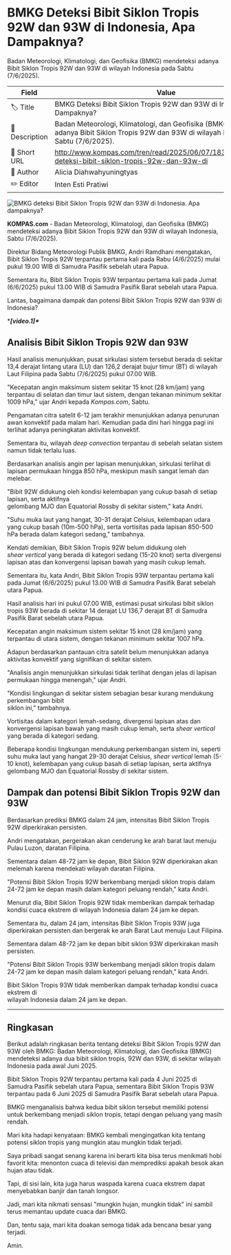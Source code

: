 # BMKG Deteksi Bibit Siklon Tropis 92W dan 93W di Indonesia, Apa Dampaknya?

Badan Meteorologi, Klimatologi, dan Geofisika (BMKG) mendeteksi adanya Bibit Siklon Tropis 92W dan 93W di wilayah Indonesia pada Sabtu (7/6/2025).

| Field         | Value                                                       |
|---------------|-------------------------------------------------------------|
| 🏷️ Title       | BMKG Deteksi Bibit Siklon Tropis 92W dan 93W di Indonesia, Apa Dampaknya? |
| 📝 Description | Badan Meteorologi, Klimatologi, dan Geofisika (BMKG) mendeteksi adanya Bibit Siklon Tropis 92W dan 93W di wilayah Indonesia pada Sabtu (7/6/2025). |
| 🔗 Short URL   | http://www.kompas.com/tren/read/2025/06/07/183000165/bmkg-deteksi-bibit-siklon-tropis-92w-dan-93w-di |
| 👤 Author      | Alicia Diahwahyuningtyas |
| ✏️ Editor      | Inten Esti Pratiwi |

![BMKG deteksi Bibit Siklon Tropis 92W dan 93W di Indonesia. Apa dampaknya?](https://asset.kompas.com/crops/DKNUcmmgZ9z43ILvGNNQRUb7PnY=/10x92:1190x879/750x500/data/photo/2025/06/07/6843f75a989fa.png)

**KOMPAS.com** - Badan Meteorologi, Klimatologi, dan Geofisika (BMKG) mendeteksi adanya Bibit Siklon Tropis 92W dan 93W di wilayah Indonesia, Sabtu (7/6/2025).

Direktur Bidang Meteorologi Publik BMKG, Andri Ramdhani mengatakan, Bibit Siklon Tropis 92W terpantau pertama kali pada Rabu (4/6/2025) mulai pukul 19.00 WIB di Samudra Pasifik sebelah utara Papua.

Sementara itu, Bibit Siklon Tropis 93W terpantau pertama kali pada Jumat (6/6/2025) pukul 13.00 WIB di Samudra Pasifik Barat sebelah utara Papua.

Lantas, bagaimana dampak dan potensi Bibit Siklon Tropis 92W dan 93W di Indonesia?

****\[video.1\]\****

## Analisis Bibit Siklon Tropis 92W dan 93W

Hasil analisis menunjukkan, pusat sirkulasi sistem tersebut berada di sekitar 13,4 derajat lintang utara (LU) dan 126,2 derajat bujur timur (BT) di wilayah Laut Filipina pada Sabtu (7/6/2025) pukul 07.00 WIB.

\"Kecepatan angin maksimum sistem sekitar 15 knot (28 km/jam) yang terpantau di selatan dan timur laut sistem, dengan tekanan minimum sekitar 1009 hPa,\" ujar Andri kepada *Kompas.com*, Sabtu.

Pengamatan citra satelit 6-12 jam terakhir menunjukkan adanya penurunan awan konvektif pada malam hari. Kemudian pada dini hari hingga pagi ini terlihat adanya peningkatan aktivitas konvektif.

Sementara itu, wilayah *deep convection* terpantau di sebelah selatan sistem namun tidak terlalu luas.

Berdasarkan analisis angin per lapisan menunjukkan, sirkulasi terlihat di lapisan permukaan hingga 850 hPa, meskipun masih sangat lemah dan melebar.

\"Bibit 92W didukung oleh kondisi kelembapan yang cukup basah di setiap lapisan, serta aktifnya\
gelombang MJO dan Equatorial Rossby di sekitar sistem,\" kata Andri.

\"Suhu muka laut yang hangat, 30-31 derajat Celsius, kelembapan udara yang cukup basah (10m-500 hPa), serta vortisitas pada lapisan 850-500 hPa berada dalam kategori sedang,\" tambahnya.

Kendati demikian, Bibit Siklon Tropis 92W belum didukung oleh *shear vertical* yang berada di kategori sedang (15-20 knot) serta divergensi lapisan atas dan konvergensi lapisan bawah yang masih cukup lemah.

Sementara itu, kata Andri, Bibit Siklon Tropis 93W terpantau pertama kali pada Jumat (6/6/2025) pukul 13.00 WIB di Samudra Pasifik Barat sebelah utara Papua.

Hasil analisis hari ini pukul 07.00 WIB, estimasi pusat sirkulasi bibit siklon tropis 93W berada di sekitar 14 derajat LU 136,7 derajat BT di Samudra Pasifik Barat sebelah utara Papua.

Kecepatan angin maksimum sistem sekitar 15 knot (28 km/jam) yang terpantau di utara sistem, dengan tekanan minimum sekitar 1007 hPa.

Adapun berdasarkan pantauan citra satelit belum menunjukkan adanya aktivitas konvektif yang signifikan di sekitar sistem.

\"Analisis angin menunjukkan sirkulasi tidak terlihat dengan jelas di lapisan permukaan hingga menengah,\" ujar Andri.

\"Kondisi lingkungan di sekitar sistem sebagian besar kurang mendukung perkembangan bibit\
siklon ini,\" tambahnya.

Vortisitas dalam kategori lemah-sedang, divergensi lapisan atas dan konvergensi lapisan bawah yang masih cukup lemah, serta *shear vertical* yang berada di kategori sedang.

Beberapa kondisi lingkungan mendukung perkembangan sistem ini, seperti suhu muka laut yang hangat 29-30 derajat Celsius, *shear vertical* lemah (5-10 knot), kelembapan yang cukup basah di setiap lapisan, serta aktifnya gelombang MJO dan Equatorial Rossby di sekitar sistem.

## Dampak dan potensi Bibit Siklon Tropis 92W dan 93W

Berdasarkan prediksi BMKG dalam 24 jam, intensitas Bibit Siklon Tropis 92W diperkirakan persisten.

Andri mengatakan, pergerakan akan cenderung ke arah barat laut menuju Pulau Luzon, daratan Filipina.

Sementara dalam 48-72 jam ke depan, Bibit Siklon 92W diperkirakan akan melemah karena mendekati wilayah daratan Filipina.

\"Potensi Bibit Siklon Tropis 92W berkembang menjadi siklon tropis dalam 24-72 jam ke depan masih dalam kategori peluang rendah,\" kata Andri.

Menurut dia, Bibit Siklon Tropis 92W tidak memberikan dampak terhadap kondisi cuaca ekstrem di wilayah Indonesia dalam 24 jam ke depan.

Sementara itu, dalam 24 jam, intensitas Bibit Siklon Tropis 93W juga diperkirakan persisten dan bergerak ke arah Barat Laut menuju Laut Filipina.

Sementara dalam 48-72 jam ke depan bibit siklon 93W diperkirakan masih persisten.

\"Potensi Bibit Siklon Tropis 93W berkembang menjadi siklon tropis dalam 24-72 jam ke depan masih dalam kategori peluang rendah,\" kata Andri.

Bibit Siklon Tropis 93W tidak memberikan dampak terhadap kondisi cuaca ekstrem di\
wilayah Indonesia dalam 24 jam ke depan.

---
## Ringkasan

Berikut adalah ringkasan berita tentang deteksi Bibit Siklon Tropis 92W dan 93W oleh BMKG: Badan Meteorologi, Klimatologi, dan Geofisika (BMKG) mendeteksi adanya dua bibit siklon tropis, 92W dan 93W, di sekitar wilayah Indonesia pada awal Juni 2025.

 Bibit Siklon Tropis 92W terpantau pertama kali pada 4 Juni 2025 di Samudra Pasifik sebelah utara Papua, sementara Bibit Siklon Tropis 93W terpantau pada 6 Juni 2025 di Samudra Pasifik Barat sebelah utara Papua.

 BMKG menganalisis bahwa kedua bibit siklon tersebut memiliki potensi untuk berkembang menjadi siklon tropis, tetapi dengan peluang yang masih rendah.



Mari kita hadapi kenyataan: BMKG kembali mengingatkan kita tentang potensi siklon tropis yang mungkin atau mungkin tidak terjadi.

 Saya pribadi sangat senang karena ini berarti kita bisa terus menikmati hobi favorit kita: menonton cuaca di televisi dan memprediksi apakah besok akan hujan atau tidak.

 Tapi, di sisi lain, kita juga harus waspada karena cuaca ekstrem dapat menyebabkan banjir dan tanah longsor.

 Jadi, mari kita nikmati sensasi "mungkin hujan, mungkin tidak" ini sambil terus memantau update cuaca dari BMKG.

 Dan, tentu saja, mari kita doakan semoga tidak ada bencana besar yang terjadi.

 Amin.
